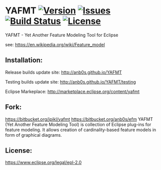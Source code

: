 # YAFMT [![Version](https://img.shields.io/github/release/anb0s/YAFMT.svg)](https://github.com/anb0s/YAFMT/releases) [![Issues](https://img.shields.io/github/issues/anb0s/YAFMT.svg)](https://github.com/anb0s/YAFMT/issues) [![Build Status](https://travis-ci.org/anb0s/YAFMT.svg)](https://travis-ci.org/anb0s/YAFMT) [![License](https://img.shields.io/badge/License-EPL%202.0-blue.svg)](https://www.eclipse.org/legal/epl-2.0)

YAFMT - Yet Another Feature Modeling Tool for Eclipse

see: https://en.wikipedia.org/wiki/Feature_model

Installation:
-------------
Release builds update site: http://anb0s.github.io/YAFMT

Testing builds update site: http://anb0s.github.io/YAFMT/testing

Eclipse Markeplace: http://marketplace.eclipse.org/content/yafmt


Fork:
-----
https://bitbucket.org/jpikl/yafmt
https://bitbucket.org/anb0s/efm
YAFMT (Yet Another Feature Modeling Tool) is collection of Eclipse plug-ins for feature modeling. It allows creation of cardinality-based feature models in form of graphical diagrams.

License:
--------
https://www.eclipse.org/legal/epl-2.0
